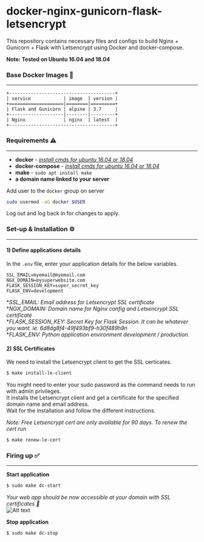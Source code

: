 # docker-nginx-gunicorn-flask-letsencrypt

This repository contains necessary files and configs to build Nginx + Gunicorn + Flask with Letsencrypt using Docker and docker-compose.   

**Note: Tested on Ubuntu 16.04 and 18.04**

### Base Docker Images 📎
---

```
+---------------------------------------+
| service            | image  | version |
+====================|========|=========+
| Flask and Gunicorn | alpine | 3.7     |
+--------------------|--------|---------+
| Nginx              | nginx  | latest  |
+---------------------------------------+
```

### Requirements ⚠️
---

* **docker** - _[install cmds for ubuntu 16.04 or 18.04](https://gist.github.com/smallwat3r/45f50f067f248aa3c89eec832277f072)_
* **docker-compose** - _[install cmds for ubuntu 16.04 or 18.04](https://gist.github.com/smallwat3r/bb4f986dae4cb2fac8f26c8557517dbd)_
* **make** - `sudo apt install make`
* **a domain name linked to your server**

Add user to the `docker` group on server  
```sh
sudo usermod -aG docker $USER
```
Log out and log back in for changes to apply.  

### Set-up & Installation ⚙️
---

#### 1) Define applications details
In the `.env` file, enter your application details for the below variables.   
```
SSL_EMAIL=myemail@myemail.com
NGX_DOMAIN=mysuperwebsite.com
FLASK_SESSION_KEY=super_secret_key
FLASK_ENV=development
```
*_SSL_EMAIL: Email address for Letsencrypt SSL certificate_   
*_NGX_DOMAIN: Domain name for Nginx config and Letsencrypt SSL certificate_   
*_FLASK_SESSION_KEY: Secret Key for Flask Session. It can be whatever you want. ie. 6d8dg8f4-49f493bf9-h30f489h9n_   
*_FLASK_ENV: Python application environment development / production._   

#### 2) SSL Certificates

We need to install the Letsencrypt client to get the SSL certicates.
```sh
$ make install-le-client
```
You might need to enter your sudo password as the command needs to run with admin privileges.   
It installs the Letsencrypt client and get a certificate for the specified domain name and email address.   
Wait for the installation and follow the different instructions.   

_Note: Free Letsencrypt cert are only available for 90 days. To renew the cert run_   
```sh
$ make renew-le-cert
```

### Firing up ✅
---
**Start application**
```sh
$ sudo make dc-start
```
_Your web app should be now accessible at your domain with SSL certificates 🎉_   
![Alt text](https://github.com/smallwat3r/docker-nginx-gunicorn-flask-letsencrypt/blob/master/screenshot.png)


**Stop application**
```sh
$ sudo make dc-stop
```
